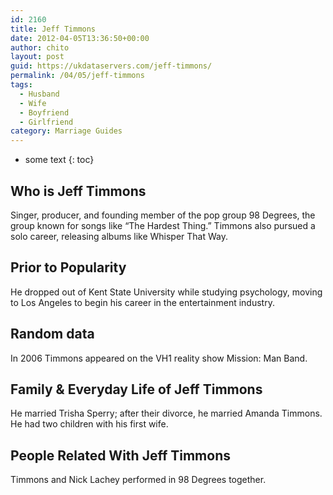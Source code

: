 ```yaml
---
id: 2160
title: Jeff Timmons
date: 2012-04-05T13:36:50+00:00
author: chito
layout: post
guid: https://ukdataservers.com/jeff-timmons/
permalink: /04/05/jeff-timmons
tags:
  - Husband
  - Wife
  - Boyfriend
  - Girlfriend
category: Marriage Guides
---
```


* some text
{: toc}
          
          
## Who is  Jeff Timmons
                  
                  
                  
Singer, producer, and founding member of the pop group 98 Degrees, the group known for songs like &#8220;The Hardest Thing.&#8221; Timmons also pursued a solo career, releasing albums like Whisper That Way.
                  
                
                
                
## Prior to Popularity 
                  
                  
                  
He dropped out of Kent State University while studying psychology, moving to Los Angeles to begin his career in the entertainment industry.
                  
                
                
                
## Random data 
                  
                  
                  
In 2006 Timmons appeared on the VH1 reality show Mission: Man Band.
                  
                
                
                
## Family & Everyday Life of Jeff Timmons
                  
                  
                  
He married Trisha Sperry; after their divorce, he married Amanda Timmons. He had two children with his first wife.
                  
                
                
                
## People Related With  Jeff Timmons
                  
                  
                  
Timmons and Nick Lachey performed in 98 Degrees together.
                  
                
              
            
          
          
          
    
    
  
